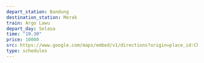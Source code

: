 ```yaml
---
depart_station: Bandung
destination_station: Merak
train: Argo Lawu
depart_day: Selasa
time: "19.30"
price: 10000
src: https://www.google.com/maps/embed/v1/directions?origin=place_id:ChIJ86wcFYfnaC4R7izWzgNTWl4&destination=place_id:ChIJse9R70aRQS4R-TjuRKDkEGo&key=AIzaSyDqTRKsSWnzYCTIqmxYD5meDuDcUOIV9IU
type: schedules
---
```

